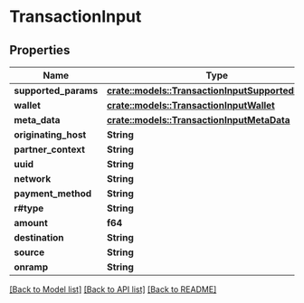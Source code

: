 # TransactionInput

## Properties

Name | Type | Description | Notes
------------ | ------------- | ------------- | -------------
**supported_params** | [**crate::models::TransactionInputSupportedParams**](TransactionInput_supportedParams.md) |  | 
**wallet** | [**crate::models::TransactionInputWallet**](TransactionInput_wallet.md) |  | 
**meta_data** | [**crate::models::TransactionInputMetaData**](TransactionInput_metaData.md) |  | 
**originating_host** | **String** |  | 
**partner_context** | **String** |  | 
**uuid** | **String** |  | 
**network** | **String** |  | 
**payment_method** | **String** |  | 
**r#type** | **String** |  | 
**amount** | **f64** |  | 
**destination** | **String** |  | 
**source** | **String** |  | 
**onramp** | **String** |  | 

[[Back to Model list]](../README.md#documentation-for-models) [[Back to API list]](../README.md#documentation-for-api-endpoints) [[Back to README]](../README.md)


